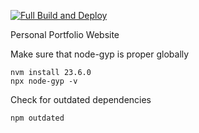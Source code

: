 [![Full Build and Deploy](https://github.com/rohchakr/rohchakr.github.io/actions/workflows/rohchakr-portfolio.yml/badge.svg)](https://github.com/rohchakr/rohchakr.github.io/actions/workflows/rohchakr-portfolio.yml)

Personal Portfolio Website

Make sure that node-gyp is proper globally
```shell
nvm install 23.6.0
npx node-gyp -v
```

Check for outdated dependencies
```shell
npm outdated
```
